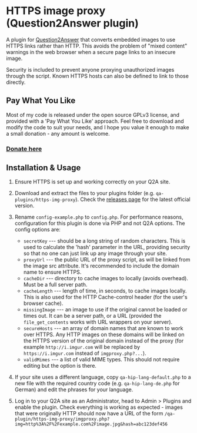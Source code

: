 
HTTPS image proxy (Question2Answer plugin)
=================================================

A plugin for [Question2Answer](http://www.question2answer.org) that converts embedded images to use HTTPS links rather than HTTP. This avoids the problem of "mixed content" warnings in the web browser when a secure page links to an insecure image.

Security is included to prevent anyone proxying unauthorized images through the script. Known HTTPS hosts can also be defined to link to those directly.


Pay What You Like
-------------------------------------------------

Most of my code is released under the open source GPLv3 license, and provided with a 'Pay What You Like' approach. Feel free to download and modify the code to suit your needs, and I hope you value it enough to make a small donation - any amount is welcome.

### [Donate here](https://www.paypal.com/cgi-bin/webscr?cmd=_s-xclick&hosted_button_id=4R5SHBNM3UDLU&source=url)


Installation & Usage
-------------------------------------------------

1. Ensure HTTPS is set up and working correctly on your Q2A site.

2. Download and extract the files to your plugins folder (e.g. `qa-plugins/https-img-proxy`). Check the [releases page](https://github.com/svivian/q2a-tagging-tools/releases) for the latest official version.

3. Rename `config-example.php` to `config.php`. For performance reasons, configuration for this plugin is done via PHP and not Q2A options. The config options are:
	- `secretKey` --- should be a long string of random characters. This is used to calculate the 'hash' parameter in the URL, providing security so that no one can just link up any image through your site.
	- `proxyUrl` --- the public URL of the proxy script, as will be linked from the image src attribute. It's recommended to include the domain name to ensure HTTPS.
	- `cacheDir` --- directory to cache images to locally (avoids overhead). Must be a full server path.
	- `cacheLength` --- length of time, in seconds, to cache images locally. This is also used for the HTTP Cache-control header (for the user's browser cache).
	- `missingImage` --- an image to use if the original cannot be loaded or times out. It can be a server path, or a URL (provided the `file_get_contents` works with URL wrappers on your server).
	- `secureHosts` --- an array of domain names that are known to work over HTTPS. Any HTTP images on these domains will be linked on the HTTPS version of the original domain instead of the proxy (for example `http://i.imgur.com` will be replaced by `https://i.imgur.com` instead of `imgproxy.php?...`).
	- `validMimes` --- a list of valid MIME types. This should not require editing but the option is there.

4. If your site uses a different language, copy `qa-hip-lang-default.php` to a new file with the required country code (e.g. `qa-hip-lang-de.php` for German) and edit the phrases for your language.

5. Log in to your Q2A site as an Administrator, head to Admin > Plugins and enable the plugin. Check everything is working as expected - images that were originally HTTP should now have a URL of the form `/qa-plugin/https-img-proxy/imgproxy.php?img=http%3A%2F%2Fexample.com%2Fimage.jpg&hash=abc123def456`
